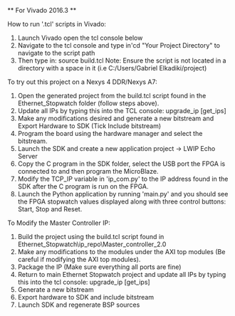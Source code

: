 ** For Vivado 2016.3 **

How to run '.tcl' scripts in Vivado:
1. Launch Vivado open the tcl console below
2. Navigate to the tcl console and type in'cd "Your Project Directory" to navigate to the script path
3. Then type in: source build.tcl
Note: Ensure the script is not located in a directory with a space in it (i.e C:/Users/Gabriel Elkadiki/project)

To try out this project on a Nexys 4 DDR/Nexys A7:
1. Open the generated project from the build.tcl script found in the Ethernet_Stopwatch folder (follow steps above).
2. Update all IPs by typing this into the TCL console: upgrade_ip [get_ips]
3. Make any modifications desired and generate a new bitstream and Export Hardware to SDK (Tick Include bitstream)
4. Program the board using the hardware manager and select the bitstream. 
5. Launch the SDK and create a new application project -> LWIP Echo Server
6. Copy the C program in the SDK folder, select the USB port the FPGA is connected to and then program the MicroBlaze.
7. Modify the TCP_IP variable in 'ip_com.py' to the IP address found in the SDK after the C program is run on the FPGA.
8. Launch the Python application by running 'main.py' and you should see the FPGA stopwatch values displayed along with three control buttons: Start, Stop and Reset.

To Modify the Master Controller IP:
1. Build the project using the build.tcl script found in Ethernet_Stopwatch\ip_repo\Master_controller_2.0
2. Make any modifications to the modules under the AXI top modules (Be careful if modifying the AXI top modules).
3. Package the IP (Make sure everything all ports are fine)
4. Return to main Ethernet Stopwatch project and update all IPs by typing this into the tcl console: upgrade_ip [get_ips]
5. Generate a new bitstream
6. Export hardware to SDK and include bitstream
7. Launch SDK and regenerate BSP sources
